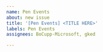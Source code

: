 ```yaml
---
name: Pen Events
about: new issue
title: '[Pen Events] <TITLE HERE>'
labels: Pen Events
assignees: BoCupp-Microsoft, gked

---
```



